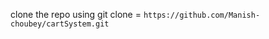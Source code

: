 

 clone the repo using
git clone = `https://github.com/Manish-choubey/cartSystem.git`

             



